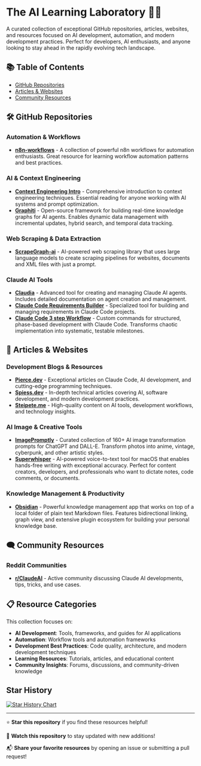 # The AI Learning Laboratory 🧪🤖

A curated collection of exceptional GitHub repositories, articles, websites, and resources focused on AI development, automation, and modern development practices. Perfect for developers, AI enthusiasts, and anyone looking to stay ahead in the rapidly evolving tech landscape.

## 📚 Table of Contents

- [GitHub Repositories](#github-repositories)
- [Articles & Websites](#articles--websites)
- [Community Resources](#community-resources)

## 🛠 GitHub Repositories

### Automation & Workflows
- **[n8n-workflows](https://github.com/Zie619/n8n-workflows)** - A collection of powerful n8n workflows for automation enthusiasts. Great resource for learning workflow automation patterns and best practices.

### AI & Context Engineering
- **[Context Engineering Intro](https://github.com/coleam00/context-engineering-intro)** - Comprehensive introduction to context engineering techniques. Essential reading for anyone working with AI systems and prompt optimization.
- **[Graphiti](https://github.com/getzep/graphiti)** - Open-source framework for building real-time knowledge graphs for AI agents. Enables dynamic data management with incremental updates, hybrid search, and temporal data tracking.

### Web Scraping & Data Extraction
- **[ScrapeGraph-ai](https://github.com/ScrapeGraphAI/Scrapegraph-ai)** - AI-powered web scraping library that uses large language models to create scraping pipelines for websites, documents and XML files with just a prompt.

### Claude AI Tools
- **[Claudia](https://github.com/getAsterisk/claudia)** - Advanced tool for creating and managing Claude AI agents. Includes detailed documentation on agent creation and management.
- **[Claude Code Requirements Builder](https://github.com/rizethereum/claude-code-requirements-builder)** - Specialized tool for building and managing requirements in Claude Code projects.
- **[Claude Code 3 step Workflow](./claude-commands/)** - Custom commands for structured, phase-based development with Claude Code. Transforms chaotic implementation into systematic, testable milestones.

## 📖 Articles & Websites

### Development Blogs & Resources
- **[Pierce.dev](https://pierce.dev/)** - Exceptional articles on Claude Code, AI development, and cutting-edge programming techniques.
- **[Spiess.dev](https://spiess.dev/)** - In-depth technical articles covering AI, software development, and modern development practices.
- **[Steipete.me](https://steipete.me/)** - High-quality content on AI tools, development workflows, and technology insights.

### AI Image & Creative Tools
- **[ImagePromptly](https://imagepromptly.com/)** - Curated collection of 160+ AI image transformation prompts for ChatGPT and DALL-E. Transform photos into anime, vintage, cyberpunk, and other artistic styles.
- **[Superwhisper](https://superwhisper.com/)** - AI-powered voice-to-text tool for macOS that enables hands-free writing with exceptional accuracy. Perfect for content creators, developers, and professionals who want to dictate notes, code comments, or documents.

### Knowledge Management & Productivity
- **[Obsidian](https://obsidian.md/)** - Powerful knowledge management app that works on top of a local folder of plain text Markdown files. Features bidirectional linking, graph view, and extensive plugin ecosystem for building your personal knowledge base.

## 🗨 Community Resources

### Reddit Communities
- **[r/ClaudeAI](https://www.reddit.com/r/ClaudeAI/)** - Active community discussing Claude AI developments, tips, tricks, and use cases.

## 📋 Resource Categories

This collection focuses on:
- **AI Development**: Tools, frameworks, and guides for AI applications
- **Automation**: Workflow tools and automation frameworks
- **Development Best Practices**: Code quality, architecture, and modern development techniques
- **Learning Resources**: Tutorials, articles, and educational content
- **Community Insights**: Forums, discussions, and community-driven knowledge

## Star History

<a href="https://star-history.com/#samyakjain0606/awesome-learning-material&Date">
 <picture>
   <source media="(prefers-color-scheme: dark)" srcset="https://api.star-history.com/svg?repos=samyakjain0606/awesome-learning-material&type=Date&theme=dark" />
   <source media="(prefers-color-scheme: light)" srcset="https://api.star-history.com/svg?repos=samyakjain0606/awesome-learning-material&type=Date" />
   <img alt="Star History Chart" src="https://api.star-history.com/svg?repos=samyakjain0606/awesome-learning-material&type=Date" />
 </picture>
</a>

---

⭐ **Star this repository** if you find these resources helpful!

🔄 **Watch this repository** to stay updated with new additions!

📬 **Share your favorite resources** by opening an issue or submitting a pull request!
